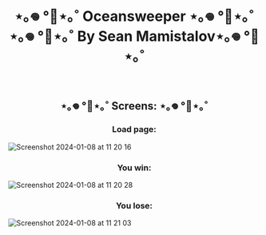 <h1 align="center">⋆｡𖦹 °🐋⋆｡˚ Oceansweeper ⋆｡𖦹 °🐋⋆｡˚ <Br>
⋆｡𖦹 °🐋⋆｡˚ By Sean Mamistalov⋆｡𖦹 °🐋⋆｡˚</h1>

<br>

<h2 align="center"> ⋆｡𖦹 °🐋⋆｡˚ Screens: ⋆｡𖦹 °🐋⋆｡˚</h2>

<h3 align="center">Load page: </h3>

![Screenshot 2024-01-08 at 11 20 16](https://github.com/SeanMamistalov/Minesweeper/assets/139708154/1d8f5f54-4621-4cf4-9561-f8d0f072482b)


<h3 align="center">You win: </h3>

![Screenshot 2024-01-08 at 11 20 28](https://github.com/SeanMamistalov/Minesweeper/assets/139708154/05112728-0b94-49c7-ad02-a3a4f985fb94)


<h3 align="center">You lose:</h3>

![Screenshot 2024-01-08 at 11 21 03](https://github.com/SeanMamistalov/Minesweeper/assets/139708154/acc0f7fa-8ef4-4644-a3a2-89295b86b133)
